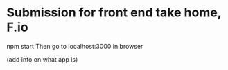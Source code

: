# Submission for front end take home, F.io

npm start
Then go to localhost:3000 in browser

(add info on what app is)
